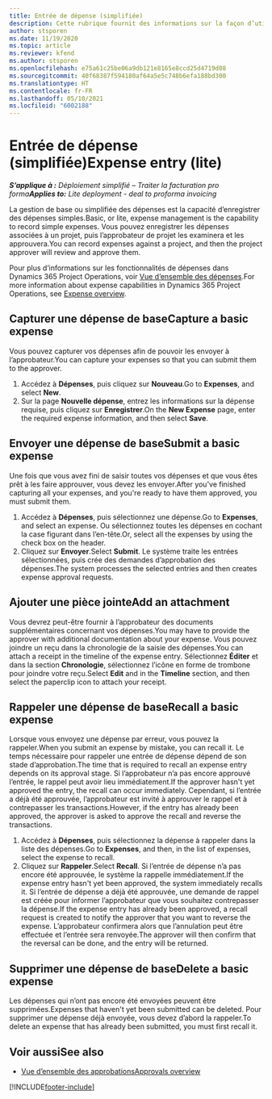 ```yaml
---
title: Entrée de dépense (simplifiée)
description: Cette rubrique fournit des informations sur la façon d’utiliser la saisie de dépenses dans un déploiement simplifié.
author: stsporen
ms.date: 11/19/2020
ms.topic: article
ms.reviewer: kfend
ms.author: stsporen
ms.openlocfilehash: e75a61c25be06a9db121e8165e8ccd25d4719d08
ms.sourcegitcommit: 40f68387f594180af64a5e5c748b6efa188bd300
ms.translationtype: HT
ms.contentlocale: fr-FR
ms.lasthandoff: 05/10/2021
ms.locfileid: "6002188"
---
```

# <a name="expense-entry-lite"></a><span data-ttu-id="f7492-103">Entrée de dépense (simplifiée)</span><span class="sxs-lookup"><span data-stu-id="f7492-103">Expense entry (lite)</span></span>

<span data-ttu-id="f7492-104">_**S’applique à :** Déploiement simplifié – Traiter la facturation pro forma_</span><span class="sxs-lookup"><span data-stu-id="f7492-104">_**Applies to:** Lite deployment - deal to proforma invoicing_</span></span>

<span data-ttu-id="f7492-105">La gestion de base ou simplifiée des dépenses est la capacité d’enregistrer des dépenses simples.</span><span class="sxs-lookup"><span data-stu-id="f7492-105">Basic, or lite, expense management is the capability to record simple expenses.</span></span> <span data-ttu-id="f7492-106">Vous pouvez enregistrer les dépenses associées à un projet, puis l’approbateur de projet les examinera et les approuvera.</span><span class="sxs-lookup"><span data-stu-id="f7492-106">You can record expenses against a project, and then the project approver will review and approve them.</span></span>

<span data-ttu-id="f7492-107">Pour plus d’informations sur les fonctionnalités de dépenses dans Dynamics 365 Project Operations, voir [Vue d’ensemble des dépenses](expense-overview.md).</span><span class="sxs-lookup"><span data-stu-id="f7492-107">For more information about expense capabilities in Dynamics 365 Project Operations, see [Expense overview](expense-overview.md).</span></span>

## <a name="capture-a-basic-expense"></a><span data-ttu-id="f7492-108">Capturer une dépense de base</span><span class="sxs-lookup"><span data-stu-id="f7492-108">Capture a basic expense</span></span>

<span data-ttu-id="f7492-109">Vous pouvez capturer vos dépenses afin de pouvoir les envoyer à l’approbateur.</span><span class="sxs-lookup"><span data-stu-id="f7492-109">You can capture your expenses so that you can submit them to the approver.</span></span>

1. <span data-ttu-id="f7492-110">Accédez à **Dépenses**, puis cliquez sur **Nouveau**.</span><span class="sxs-lookup"><span data-stu-id="f7492-110">Go to **Expenses**, and select **New**.</span></span>
2. <span data-ttu-id="f7492-111">Sur la page **Nouvelle dépense**, entrez les informations sur la dépense requise, puis cliquez sur **Enregistrer**.</span><span class="sxs-lookup"><span data-stu-id="f7492-111">On the **New Expense** page, enter the required expense information, and then select **Save**.</span></span>

## <a name="submit-a-basic-expense"></a><span data-ttu-id="f7492-112">Envoyer une dépense de base</span><span class="sxs-lookup"><span data-stu-id="f7492-112">Submit a basic expense</span></span>

<span data-ttu-id="f7492-113">Une fois que vous avez fini de saisir toutes vos dépenses et que vous êtes prêt à les faire approuver, vous devez les envoyer.</span><span class="sxs-lookup"><span data-stu-id="f7492-113">After you've finished capturing all your expenses, and you're ready to have them approved, you must submit them.</span></span>

1. <span data-ttu-id="f7492-114">Accédez à **Dépenses**, puis sélectionnez une dépense.</span><span class="sxs-lookup"><span data-stu-id="f7492-114">Go to **Expenses**, and select an expense.</span></span> <span data-ttu-id="f7492-115">Ou sélectionnez toutes les dépenses en cochant la case figurant dans l’en-tête.</span><span class="sxs-lookup"><span data-stu-id="f7492-115">Or, select all the expenses by using the check box on the header.</span></span>
2. <span data-ttu-id="f7492-116">Cliquez sur **Envoyer**.</span><span class="sxs-lookup"><span data-stu-id="f7492-116">Select **Submit**.</span></span> <span data-ttu-id="f7492-117">Le système traite les entrées sélectionnées, puis crée des demandes d’approbation des dépenses.</span><span class="sxs-lookup"><span data-stu-id="f7492-117">The system processes the selected entries and then creates expense approval requests.</span></span>

## <a name="add-an-attachment"></a><span data-ttu-id="f7492-118">Ajouter une pièce jointe</span><span class="sxs-lookup"><span data-stu-id="f7492-118">Add an attachment</span></span>

<span data-ttu-id="f7492-119">Vous devrez peut-être fournir à l’approbateur des documents supplémentaires concernant vos dépenses.</span><span class="sxs-lookup"><span data-stu-id="f7492-119">You may have to provide the approver with additional documentation about your expense.</span></span> <span data-ttu-id="f7492-120">Vous pouvez joindre un reçu dans la chronologie de la saisie des dépenses.</span><span class="sxs-lookup"><span data-stu-id="f7492-120">You can attach a receipt in the timeline of the expense entry.</span></span> <span data-ttu-id="f7492-121">Sélectionnez **Éditer** et dans la section **Chronologie**, sélectionnez l’icône en forme de trombone pour joindre votre reçu.</span><span class="sxs-lookup"><span data-stu-id="f7492-121">Select **Edit** and in the **Timeline** section, and then select the paperclip icon to attach your receipt.</span></span>

## <a name="recall-a-basic-expense"></a><span data-ttu-id="f7492-122">Rappeler une dépense de base</span><span class="sxs-lookup"><span data-stu-id="f7492-122">Recall a basic expense</span></span>

<span data-ttu-id="f7492-123">Lorsque vous envoyez une dépense par erreur, vous pouvez la rappeler.</span><span class="sxs-lookup"><span data-stu-id="f7492-123">When you submit an expense by mistake, you can recall it.</span></span> <span data-ttu-id="f7492-124">Le temps nécessaire pour rappeler une entrée de dépense dépend de son stade d’approbation.</span><span class="sxs-lookup"><span data-stu-id="f7492-124">The time that is required to recall an expense entry depends on its approval stage.</span></span>  <span data-ttu-id="f7492-125">Si l’approbateur n’a pas encore approuvé l’entrée, le rappel peut avoir lieu immédiatement.</span><span class="sxs-lookup"><span data-stu-id="f7492-125">If the approver hasn't yet approved the entry, the recall can occur immediately.</span></span> <span data-ttu-id="f7492-126">Cependant, si l’entrée a déjà été approuvée, l’approbateur est invité à approuver le rappel et à contrepasser les transactions.</span><span class="sxs-lookup"><span data-stu-id="f7492-126">However, if the entry has already been approved, the approver is asked to approve the recall and reverse the transactions.</span></span>

1. <span data-ttu-id="f7492-127">Accédez à **Dépenses**, puis sélectionnez la dépense à rappeler dans la liste des dépenses.</span><span class="sxs-lookup"><span data-stu-id="f7492-127">Go to **Expenses**, and then, in the list of expenses, select the expense to recall.</span></span>
2. <span data-ttu-id="f7492-128">Cliquez sur **Rappeler**.</span><span class="sxs-lookup"><span data-stu-id="f7492-128">Select **Recall**.</span></span> <span data-ttu-id="f7492-129">Si l’entrée de dépense n’a pas encore été approuvée, le système la rappelle immédiatement.</span><span class="sxs-lookup"><span data-stu-id="f7492-129">If the expense entry hasn't yet been approved, the system immediately recalls it.</span></span> <span data-ttu-id="f7492-130">Si l’entrée de dépense a déjà été approuvée, une demande de rappel est créée pour informer l’approbateur que vous souhaitez contrepasser la dépense.</span><span class="sxs-lookup"><span data-stu-id="f7492-130">If the expense entry has already been approved, a recall request is created to notify the approver that you want to reverse the expense.</span></span> <span data-ttu-id="f7492-131">L’approbateur confirmera alors que l’annulation peut être effectuée et l’entrée sera renvoyée.</span><span class="sxs-lookup"><span data-stu-id="f7492-131">The approver will then confirm that the reversal can be done, and the entry will be returned.</span></span>

## <a name="delete-a-basic-expense"></a><span data-ttu-id="f7492-132">Supprimer une dépense de base</span><span class="sxs-lookup"><span data-stu-id="f7492-132">Delete a basic expense</span></span>

<span data-ttu-id="f7492-133">Les dépenses qui n’ont pas encore été envoyées peuvent être supprimées.</span><span class="sxs-lookup"><span data-stu-id="f7492-133">Expenses that haven't yet been submitted can be deleted.</span></span> <span data-ttu-id="f7492-134">Pour supprimer une dépense déjà envoyée, vous devez d’abord la rappeler.</span><span class="sxs-lookup"><span data-stu-id="f7492-134">To delete an expense that has already been submitted, you must first recall it.</span></span>

## <a name="see-also"></a><span data-ttu-id="f7492-135">Voir aussi</span><span class="sxs-lookup"><span data-stu-id="f7492-135">See also</span></span>

- [<span data-ttu-id="f7492-136">Vue d’ensemble des approbations</span><span class="sxs-lookup"><span data-stu-id="f7492-136">Approvals overview</span></span>](../approvals/approvals-overview.md)


[!INCLUDE[footer-include](../includes/footer-banner.md)]